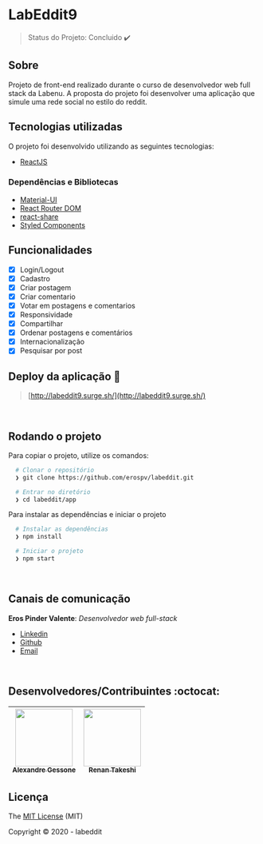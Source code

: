 # LabEddit9
> Status do Projeto: Concluido :heavy_check_mark:

## Sobre
Projeto de front-end realizado durante o curso de desenvolvedor web full stack da Labenu.
A proposta do projeto foi desenvolver uma aplicação que simule uma rede social no estilo do reddit.

## Tecnologias utilizadas
O projeto foi desenvolvido utilizando as seguintes tecnologias:

- [ReactJS](https://reactjs.org/)

### Dependências e Bibliotecas

- [Material-UI](https://material-ui.com/pt/)
- [React Router DOM](https://github.com/ReactTraining/react-router#readme)
- [react-share](https://www.npmjs.com/package/react-share)
- [Styled Components](https://styled-components.com/)


## Funcionalidades

- [X] Login/Logout
- [X] Cadastro
- [X] Criar postagem
- [X] Criar comentario
- [X] Votar em postagens e comentarios
- [X] Responsividade
- [X] Compartilhar
- [X] Ordenar postagens e comentários
- [X] Internacionalização
- [X] Pesquisar por post

## Deploy da aplicação :dash:
> [http://labeddit9.surge.sh/](http://labeddit9.surge.sh/)

<br>

## Rodando o projeto

Para copiar o projeto, utilize os comandos:

```bash
  # Clonar o repositório
  ❯ git clone https://github.com/erospv/labeddit.git

  # Entrar no diretório
  ❯ cd labeddit/app
```

Para instalar as dependências e iniciar o projeto

```bash
  # Instalar as dependências
  ❯ npm install

  # Iniciar o projeto
  ❯ npm start
```
<br>

## Canais de comunicação

**Eros Pinder Valente**: *Desenvolvedor web full-stack*

- [Linkedin](https://www.linkedin.com/in/erospv/)
- [Github](https://github.com/erospv)
- [Email](eros.pv@gmail.com)

<br>

## Desenvolvedores/Contribuintes :octocat:

<div align="center">

| [<img src="https://avatars3.githubusercontent.com/u/63556708?s=400&u=4fab3b3a497745ffdacb71550fa32b7d98314058&v=4" width=115><br><sub>Alexandre Gessone</sub>](https://github.com/AlexandreGessone) |  [<img src="https://avatars3.githubusercontent.com/u/10583511?s=400&u=e36b1a1945ee7d6811bfda30998a8e4199dae440&v=4" width=115><br><sub>Renan Takeshi</sub>](https://github.com/rtakeshi13)
| :---: | :---: |

</div>

## Licença

The [MIT License](https://github.com/erospv/labeddit/blob/master/LICENSE) (MIT)

Copyright :copyright: 2020 - labeddit

